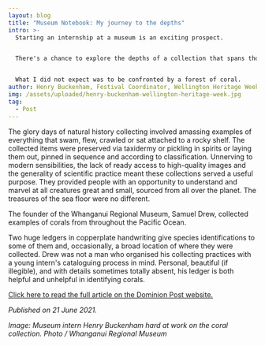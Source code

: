 ```yaml
---
layout: blog
title: "Museum Notebook: My journey to the depths"
intro: >-
  Starting an internship at a museum is an exciting prospect.


  There's a chance to explore the depths of a collection that spans thousands of years and every continent. The chance to get to know and learn from museum professionals. The chance to gain some insight about how a museum fits into its community and what it does for that community.


  What I did not expect was to be confronted by a forest of coral.
author: Henry Buckenham, Festival Coordinator, Wellington Heritage Week
img: /assets/uploaded/henry-buckenham-wellington-heritage-week.jpg
tag:
  - Post
---
```

The glory days of natural history collecting involved amassing examples of everything that swam, flew, crawled or sat attached to a rocky shelf. The collected items were preserved via taxidermy or pickling in spirits or laying them out, pinned in sequence and according to classification. Unnerving to modern sensibilities, the lack of ready access to high-quality images and the generality of scientific practice meant these collections served a useful purpose. They provided people with an opportunity to understand and marvel at all creatures great and small, sourced from all over the planet. The treasures of the sea floor were no different.

The founder of the Whanganui Regional Museum, Samuel Drew, collected examples of corals from throughout the Pacific Ocean.

Two huge ledgers in copperplate handwriting give species identifications to some of them and, occasionally, a broad location of where they were collected. Drew was not a man who organised his collecting practices with a young intern's cataloguing process in mind. Personal, beautiful (if illegible), and with details sometimes totally absent, his ledger is both helpful and unhelpful in identifying corals.

[Click here to read the full article on the Dominion Post website.](https://www.nzherald.co.nz/whanganui-chronicle/news/museum-notebook-my-journey-to-the-depths/KLAYT4QFVWOTEUNDYR5EHZED4E/?fbclid=IwAR05Hl0ZTOBc3pZKYSnY2KTpwAj34Qk-uA05Z3BWwxY6bP4KCSKpzDGA6Eg)

*Published on 21 June 2021.*

*Image: Museum intern Henry Buckenham hard at work on the coral collection. Photo / Whanganui Regional Museum*